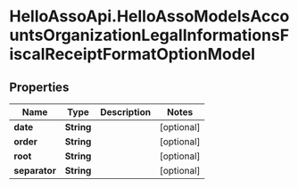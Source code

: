 # HelloAssoApi.HelloAssoModelsAccountsOrganizationLegalInformationsFiscalReceiptFormatOptionModel

## Properties

Name | Type | Description | Notes
------------ | ------------- | ------------- | -------------
**date** | **String** |  | [optional] 
**order** | **String** |  | [optional] 
**root** | **String** |  | [optional] 
**separator** | **String** |  | [optional] 


